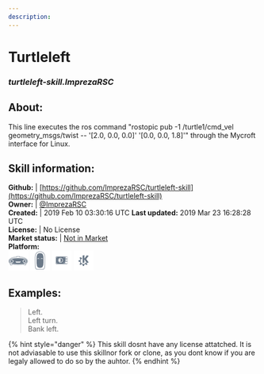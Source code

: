 ```yaml
---    
description:   
---    
```

# Turtleleft  
### _turtleleft-skill.ImprezaRSC_  
## About:  
This line executes the ros command "rostopic pub -1 /turtle1/cmd_vel geometry_msgs/twist -- '[2.0, 0.0, 0.0]' '[0.0, 0.0, 1.8]'" through the Mycroft interface for Linux.

## Skill information:  
**Github:** | [https://github.com/ImprezaRSC/turtleleft-skill](https://github.com/ImprezaRSC/turtleleft-skill)  
**Owner:** | [@ImprezaRSC](https://github.com/ImprezaRSC)  
**Created:** | 2019 Feb 10 03:30:16 UTC  **Last updated:** 2019 Mar 23 16:28:28 UTC  
**License:** | No License  
**Market status:** | [Not in Market](https://market.mycroft.ai/skill/)  
**Platform:**  
 ![](../.gitbook/assets/mark-1-icon.png)  ![](../.gitbook/assets/mark-2-icon.png)  ![](../.gitbook/assets/picroft-icon.png)  ![](../.gitbook/assets/kde.png)   
## Examples:  
> Left.  
> Left turn.  
> Bank left.  
  
{% hint style="danger" %}
This skill dosnt have any license attatched. It is not adviasable to use this skillnor fork or clone, as you dont know if you are legaly allowed to do so by the auhtor.
{% endhint %}
